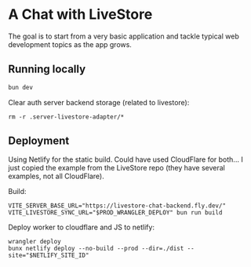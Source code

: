 # A Chat with LiveStore

The goal is to start from a very basic application and tackle typical web development topics as the app grows.

## Running locally

```bash
bun dev
```

Clear auth server backend storage (related to livestore): 
```
rm -r .server-livestore-adapter/*
```

## Deployment

Using Netlify for the static build. Could have used CloudFlare for both...
I just copied the example from the LiveStore repo (they have several examples, not all CloudFlare).

Build:
```
VITE_SERVER_BASE_URL="https://livestore-chat-backend.fly.dev/" VITE_LIVESTORE_SYNC_URL="$PROD_WRANGLER_DEPLOY" bun run build 
```

Deploy worker to cloudflare and JS to netlify:
```
wrangler deploy
bunx netlify deploy --no-build --prod --dir=./dist --site="$NETLIFY_SITE_ID" 
```
